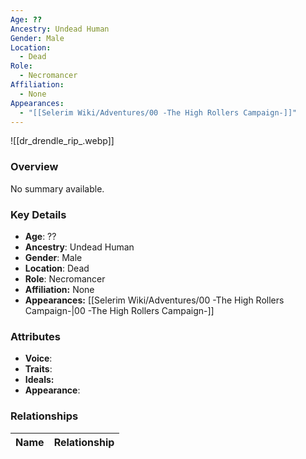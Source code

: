 ```yaml
---
Age: ??
Ancestry: Undead Human
Gender: Male
Location:
  - Dead
Role:
  - Necromancer
Affiliation:
  - None
Appearances:
  - "[[Selerim Wiki/Adventures/00 -The High Rollers Campaign-]]"
---
```


![[dr_drendle_rip_.webp]]

### Overview
No summary available.

### Key Details
- **Age**: ??
- **Ancestry**: Undead Human
- **Gender**: Male
- **Location**: Dead
- **Role**: Necromancer
- **Affiliation:** None
- **Appearances:** [[Selerim Wiki/Adventures/00 -The High Rollers Campaign-\|00 -The High Rollers Campaign-]]

### Attributes
- **Voice**: 
- **Traits**: 
- **Ideals:** 
- **Appearance**:

### Relationships

| Name  | Relationship |
| ----- | ------------ |
